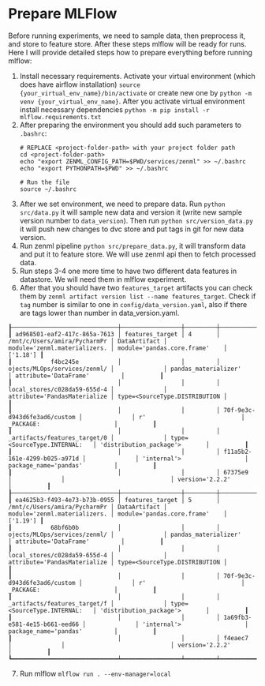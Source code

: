 # Prepare MLFlow

Before running experiments, we need to sample data, then preprocess it,
and store to feature store. After these steps mlflow will be ready for runs.
Here I will provide detailed steps how to prepare everything before running
mlflow:
1. Install necessary requirements. Activate your virtual environment (which does
have airflow installation) `source {your_virtual_env_name}/bin/activate` or create
new one by `python -m venv {your_virtual_env_name}`. After you activate virtual environment
install necessary dependencies `python -m pip install -r mlflow.requirements.txt` 
2. After preparing the environment you should add such parameters to `.bashrc`:
    ```
    # REPLACE <project-folder-path> with your project folder path
    cd <project-folder-path>
    echo "export ZENML_CONFIG_PATH=$PWD/services/zenml" >> ~/.bashrc
    echo "export PYTHONPATH=$PWD" >> ~/.bashrc
    
    # Run the file
    source ~/.bashrc
    ```
3. After we set environment, we need to prepare data. Run `python src/data.py` it will sample new
data and version it (write new sample version number to `data_version`). Then run `python src/version_data.py`
it will push new changes to dvc store and put tags in git for new data version.
4. Run zenml pipeline `python src/prepare_data.py`, it will transform data and put it to feature store.
We will use zenml api then to fetch processed data.
5. Run steps 3-4 one more time to have two different data features in datastore.
We will need them in mlflow experiment.
6. After that you should have two `features_target` artifacts you can check them by
`zenml artifact version list --name features_target`. Check if `tag` number is similar to one in
`config/data_version.yaml`, also if there are tags lower than number in data_version.yaml.
```
┠──────────────────────────────┼─────────────────┼─────────┼──────────────────────────────┼──────────────┼──────────────────────────────┼───────────────────────────────┼──────────┨
┃ ad968501-eaf2-417c-865a-7613 │ features_target │ 4       │ /mnt/c/Users/amira/PycharmPr │ DataArtifact │ module='zenml.materializers. │ module='pandas.core.frame'    │ ['1.18'] ┃
┃           f4bc245e           │                 │         │ ojects/MLOps/services/zenml/ │              │ pandas_materializer'         │ attribute='DataFrame'         │          ┃
┃                              │                 │         │ local_stores/c028da59-655d-4 │              │ attribute='PandasMaterialize │ type=<SourceType.DISTRIBUTION │          ┃
┃                              │                 │         │ 70f-9e3c-d943d6fe3ad6/custom │              │ r'                           │ _PACKAGE:                     │          ┃
┃                              │                 │         │ _artifacts/features_target/0 │              │ type=<SourceType.INTERNAL:   │ 'distribution_package'>       │          ┃
┃                              │                 │         │ f11a5b2-161e-4299-b025-a971d │              │ 'internal'>                  │ package_name='pandas'         │          ┃
┃                              │                 │         │ 67375e9                      │              │                              │ version='2.2.2'               │          ┃
┠──────────────────────────────┼─────────────────┼─────────┼──────────────────────────────┼──────────────┼──────────────────────────────┼───────────────────────────────┼──────────┨
┃ ea4625b3-f493-4e73-b73b-0955 │ features_target │ 5       │ /mnt/c/Users/amira/PycharmPr │ DataArtifact │ module='zenml.materializers. │ module='pandas.core.frame'    │ ['1.19'] ┃
┃           68bf6b0b           │                 │         │ ojects/MLOps/services/zenml/ │              │ pandas_materializer'         │ attribute='DataFrame'         │          ┃
┃                              │                 │         │ local_stores/c028da59-655d-4 │              │ attribute='PandasMaterialize │ type=<SourceType.DISTRIBUTION │          ┃
┃                              │                 │         │ 70f-9e3c-d943d6fe3ad6/custom │              │ r'                           │ _PACKAGE:                     │          ┃
┃                              │                 │         │ _artifacts/features_target/f │              │ type=<SourceType.INTERNAL:   │ 'distribution_package'>       │          ┃
┃                              │                 │         │ 1a69fb3-e581-4e15-b661-eed66 │              │ 'internal'>                  │ package_name='pandas'         │          ┃
┃                              │                 │         │ f4eaec7                      │              │                              │ version='2.2.2'               │          ┃
┗━━━━━━━━━━━━━━━━━━━━━━━━━━━━━━┷━━━━━━━━━━━━━━━━━┷━━━━━━━━━┷━━━━━━━━━━━━━━━━━━━━━━━━━━━━━━┷━━━━━━━━━━━━━━┷━━━━━━━━━━━━━━━━━━━━━━━━━━━━━━┷━━━━━━━━━━━━━━━━━━━━━━━━━━━━━━━┷━━━━━━━━━━┛
```
7. Run mlflow `mlflow run . --env-manager=local`
